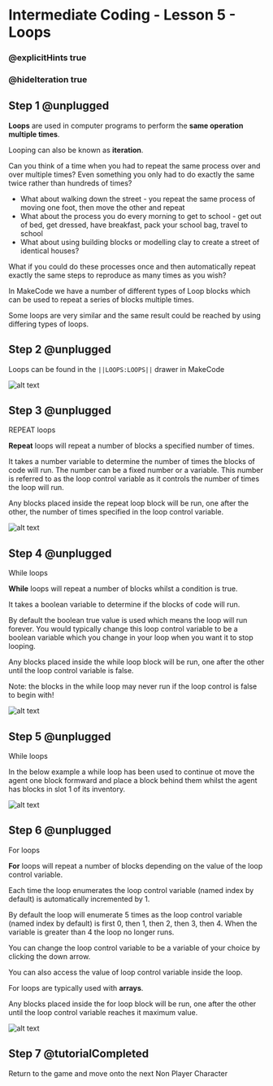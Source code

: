 # Intermediate Coding - Lesson 5 - Loops
### @explicitHints true
### @hideIteration true

## Step 1 @unplugged
**Loops** are used in computer programs to perform the **same operation multiple times**.

Looping can also be known as **iteration**.

Can you think of a time when you had to repeat the same process over and over multiple times? Even something you only had to do exactly the same twice rather than hundreds of times?

- What about walking down the street - you repeat the same process of moving one foot, then move the other and repeat
- What about the process you do every morning to get to school - get out of bed, get dressed, have breakfast, pack your school bag, travel to school 
- What about using building blocks or modelling clay to create a street of identical houses?

What if you could do these processes once and then automatically repeat exactly the same steps to reproduce as many times as you wish?

In MakeCode we have a number of different types of Loop blocks which can be used to repeat a series of blocks multiple times.

Some loops are very similar and the same result could be reached by using differing types of loops.


## Step 2 @unplugged
Loops can be found in the ``||LOOPS:LOOPS||`` drawer in MakeCode

![alt text](https://github.com/Prodigy-Learning/CodingInMinecraft-Intermediate/blob/master/Lesson5/5/images/1.jpg?raw=true "Loops")

## Step 3 @unplugged
REPEAT loops

**Repeat** loops will repeat a number of blocks a specified number of times.

It takes a number variable to determine the number of times the blocks of code will run. The number can be a fixed number or a variable. This number is referred to as the loop control variable as it controls the number of times the loop will run.

Any blocks placed inside the repeat loop block will be run, one after the other, the number of times specified in the loop control variable.

![alt text](https://github.com/Prodigy-Learning/CodingInMinecraft-Intermediate/blob/master/Lesson5/5/images/2.png?raw=true "Loops")

## Step 4 @unplugged
While loops

**While** loops will repeat a number of blocks whilst a condition is true.

It takes a boolean variable to determine if the blocks of code will run.

By default the boolean true value is used which means the loop will run forever. You would typically change this loop control variable to be a boolean variable which you change in your loop when you want it to stop looping.

Any blocks placed inside the while loop block will be run, one after the other until the loop control variable is false. 

Note: the blocks in the while loop may never run if the loop control is false to begin with!

![alt text](https://github.com/Prodigy-Learning/CodingInMinecraft-Intermediate/blob/master/Lesson5/5/images/3.png?raw=true "Loops")

## Step 5 @unplugged
While loops

In the below example a while loop has been used to continue ot move the agent one block formward and place a block behind them whilst the agent has blocks in slot 1 of its inventory.

![alt text](https://github.com/Prodigy-Learning/CodingInMinecraft-Intermediate/blob/master/Lesson5/5/images/4.png?raw=true "Loops")

## Step 6 @unplugged
For loops

**For** loops will repeat a number of blocks depending on the value of the loop control variable.

Each time the loop enumerates the loop control variable (named index by default) is automatically incremented by 1.

By default the loop will enumerate 5 times as the loop control variable (named index by default) is first 0, then 1, then 2, then 3, then 4. When the variable is greater than 4 the loop no longer runs.

You can change the loop control variable to be a variable of your choice by clicking the down arrow.

You can also access the value of loop control variable inside the loop.

For loops are typically used with **arrays**.

Any blocks placed inside the for loop block will be run, one after the other until the loop control variable reaches it maximum value.

![alt text](https://github.com/Prodigy-Learning/CodingInMinecraft-Intermediate/blob/master/Lesson5/5/images/5.png?raw=true "Loops")

## Step 7 @tutorialCompleted
Return to the game and move onto the next Non Player Character